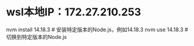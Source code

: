 # wsl本地IP：172.27.210.253

nvm install 14.18.3 # 安装特定版本的Node.js，例如14.18.3
nvm use 14.18.3 # 切换到特定版本的Node.js